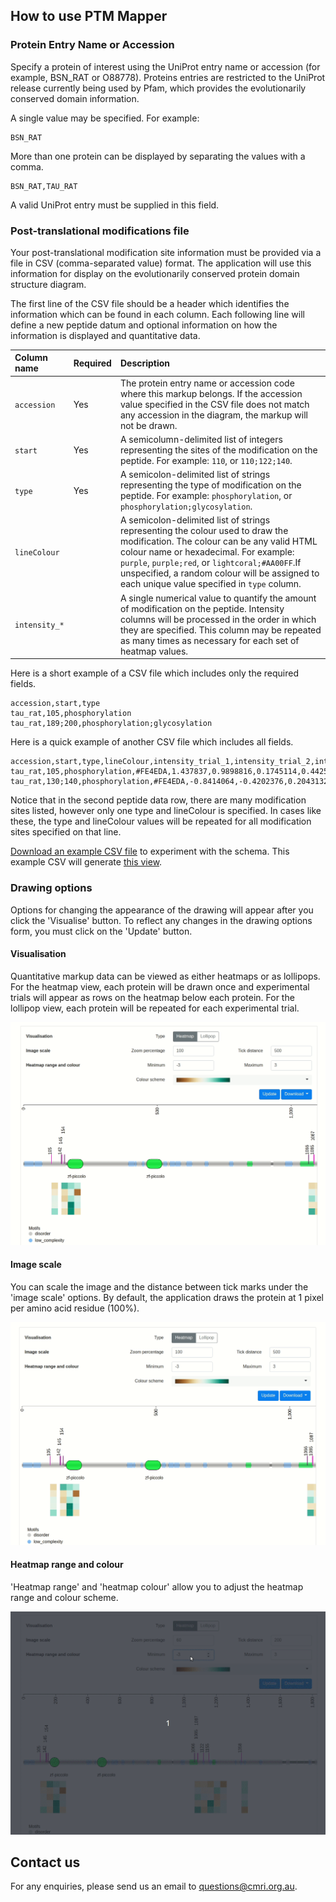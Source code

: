 ## How to use PTM Mapper

### Protein Entry Name or Accession

Specify a protein of interest using the UniProt entry name or accession (for example, BSN_RAT or O88778). Proteins entries are restricted to the UniProt release currently being used by Pfam, which provides the evolutionarily conserved domain information.

A single value may be specified. For example:

```
BSN_RAT
```

More than one protein can be displayed by separating the values with a comma.

```
BSN_RAT,TAU_RAT
```

A valid UniProt entry must be supplied in this field.

### Post-translational modifications file

Your post-translational modification site information must be provided via a file in CSV (comma-separated value) format. The application will use this information for display on the evolutionarily conserved protein domain structure diagram.

The first line of the CSV file should be a header which identifies the information which can be found in each column. Each following line will define a new peptide datum and optional information on how the information is displayed and quantitative data.

|Column name|Required|Description|
|:-|:-|:-|
|`accession`|Yes|The protein entry name or accession code where this markup belongs. If the accession value specified in the CSV file does not match any accession in the diagram, the markup will not be drawn.|
|`start`|Yes|A semicolumn-delimited list of integers representing the sites of the modification on the peptide. For example: `110`, or `110;122;140`.|
|`type`|Yes|A semicolon-delimited list of strings representing the type of modification on the peptide. For example: `phosphorylation`, or `phosphorylation;glycosylation`.|
|`lineColour`||A semicolon-delimited list of strings representing the colour used to draw the modification. The colour can be any valid HTML colour name or hexadecimal. For example: `purple`, `purple;red`, or `lightcoral;#AA00FF`.If unspecified, a random colour will be assigned to each unique value specified in `type` column.|
|`intensity_*`||A single numerical value to quantify the amount of modification on the peptide. Intensity columns will be processed in the order in which they are specified. This column may be repeated as many times as necessary for each set of heatmap values.|

Here is a short example of a CSV file which includes only the required fields.

```
accession,start,type
tau_rat,105,phosphorylation
tau_rat,189;200,phosphorylation;glycosylation
```

Here is a quick example of another CSV file which includes all fields.

```
accession,start,type,lineColour,intensity_trial_1,intensity_trial_2,intensity_trial_3,intensity_trial_4,intensity_trial_5
tau_rat,105,phosphorylation,#FE4EDA,1.437837,0.9898816,0.1745114,0.4425308,0.09422488
tau_rat,130;140,phosphorylation,#FE4EDA,-0.8414064,-0.4202376,0.2043132,0.1221804,0.9935178
```

Notice that in the second peptide data row, there are many modification sites listed, however only one type and lineColour is specified. In cases like these, the type and lineColour values will be repeated for all modification sites specified on that line.

[Download an example CSV file](/example-csv) to experiment with the schema. This example CSV will generate [this view](/example).

### Drawing options

Options for changing the appearance of the drawing will appear after you click the 'Visualise' button. To reflect any changes in the drawing options form, you must click on the 'Update' button.

#### Visualisation

Quantitative markup data can be viewed as either heatmaps or as lollipops. For the heatmap view, each protein will be drawn once and experimental trials will appear as rows on the heatmap below each protein. For the lollipop view, each protein will be repeated for each experimental trial.

![](./static/images/draw-opts-vistype.gif)

#### Image scale

You can scale the image and the distance between tick marks under the 'image scale' options. By default, the application draws the protein at 1 pixel per amino acid residue (100%).

![](./static/images/draw-opts-scale.gif)

#### Heatmap range and colour

'Heatmap range' and 'heatmap colour' allow you to adjust the heatmap range and colour scheme.

![](./static/images/draw-opts-heatmap.gif)

## Contact us

For any enquiries, please send us an email to [questions@cmri.org.au](mailto:questions@cmri.org.au).
